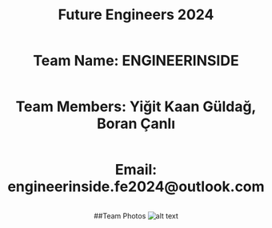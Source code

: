 <div style="display: flex; flex-direction: column; align-items: center; justify-content: center;"
-webkit-background-clip: text;
-webkit-text-fill-color: transparent;">







<h1 align = center> Future Engineers 2024 </h1>
<h1 align = center> Team Name: ENGINEERINSIDE </h1>
<h1 align = center> Team Members: Yiğit Kaan Güldağ, Boran Çanlı </h1>
<h1 align = center> Email: engineerinside.fe2024@outlook.com </h1>








##Team Photos
![alt text](https://github.com/user-attachments/assets/9c349e07-cc1d-45dc-97f6-21b32d5b81e0)
# <hr/>

<!-- 
